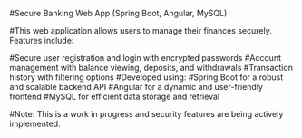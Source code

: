 #Secure Banking Web App (Spring Boot, Angular, MySQL)

#This web application allows users to manage their finances securely. Features include:

#Secure user registration and login with encrypted passwords
#Account management with balance viewing, deposits, and withdrawals
#Transaction history with filtering options
#Developed using:
  #Spring Boot for a robust and scalable backend API
  #Angular for a dynamic and user-friendly frontend
  #MySQL for efficient data storage and retrieval

#Note: This is a work in progress and security features are being actively implemented.
